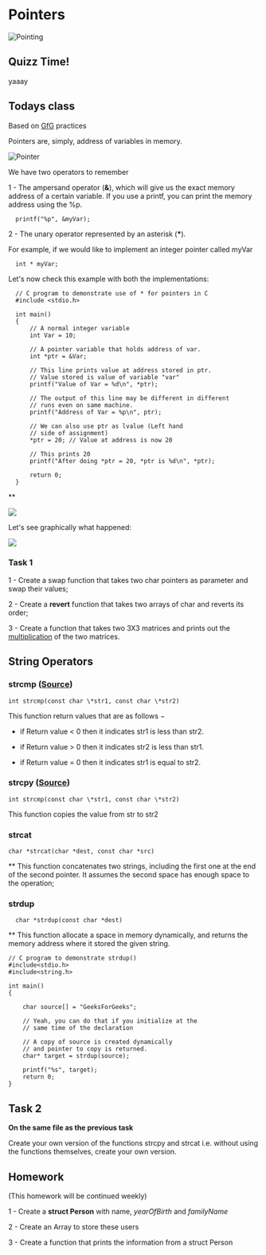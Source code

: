# Pointers
![Pointing](https://media.giphy.com/media/5w4QZx27jDM8U/giphy.gif)

## Quizz Time!
yaaay

## Todays class

Based on [GfG](https://www.geeksforgeeks.org/pointers-c-examples/) practices

Pointers are, simply, address of variables in memory.

![Pointer](https://www.geeksforgeeks.org/wp-content/uploads/How-Pointer-Works-In-C.png)

We have two operators to remember

1 - The ampersand operator (**&**), which will give us the exact memory address of a certain variable. If you use a printf, you can print the memory address using the %p.

      printf("%p", &myVar);  

2 - The unary operator represented by an asterisk (**\***).

For example, if we would like to implement an integer pointer called myVar

      int * myVar;


Let's now check this example with both the implementations:

      // C program to demonstrate use of * for pointers in C
      #include <stdio.h>

      int main()
      {
          // A normal integer variable
          int Var = 10;

          // A pointer variable that holds address of var.
          int *ptr = &Var;

          // This line prints value at address stored in ptr.
          // Value stored is value of variable "var"
          printf("Value of Var = %d\n", *ptr);

          // The output of this line may be different in different
          // runs even on same machine.
          printf("Address of Var = %p\n", ptr);

          // We can also use ptr as lvalue (Left hand
          // side of assignment)
          *ptr = 20; // Value at address is now 20

          // This prints 20
          printf("After doing *ptr = 20, *ptr is %d\n", *ptr);

          return 0;
      }
**

![](https://media.giphy.com/media/QsfwW8RbsZfCKhbaZX/giphy.gif)

Let's see graphically what happened:

![](https://media.geeksforgeeks.org/wp-content/uploads/pointers-in-c.png)


### Task 1
1 - Create a swap function that takes two char pointers as parameter and swap their values;

2 - Create a **revert** function that takes two arrays of char and reverts its order;

3 - Create a function that takes two 3X3 matrices and prints out the [multiplication](https://en.wikipedia.org/wiki/Matrix_multiplication) of the two matrices.




## String Operators

### strcmp ([Source](https://www.geeksforgeeks.org/sorting-strings-using-bubble-sort-2/))

    int strcmp(const char \*str1, const char \*str2)

This function return values that are as follows −

* if Return value < 0 then it indicates str1 is less than str2.

* if Return value > 0 then it indicates str2 is less than str1.

- if Return value = 0 then it indicates str1 is equal to str2.

### strcpy ([Source](https://www.tutorialspoint.com/c_standard_library/c_function_strcpy.htm))

    int strcmp(const char \*str1, const char \*str2)

This function copies the value from str to str2

### strcat
    char *strcat(char *dest, const char *src)

**
This function concatenates two strings, including the first one at the end of the second pointer. It assumes the second space has enough space to the operation;

### strdup

      char *strdup(const char *dest)

**
This function allocate a space in memory dynamically, and returns the memory address where it stored the given string.

    // C program to demonstrate strdup()
    #include<stdio.h>
    #include<string.h>

    int main()
    {

        char source[] = "GeeksForGeeks";

        // Yeah, you can do that if you initialize at the
        // same time of the declaration

        // A copy of source is created dynamically
        // and pointer to copy is returned.
        char* target = strdup(source);  

        printf("%s", target);
        return 0;
    }

## Task 2
**On the same file as the previous task**

Create your own version of the functions strcpy and strcat i.e. without using the functions themselves, create your own version.

## Homework
(This homework will be continued weekly)

1 - Create a **struct Person** with name, *yearOfBirth* and *familyName*

2 - Create an Array to store these users

3 - Create a function that prints the information from a struct Person
